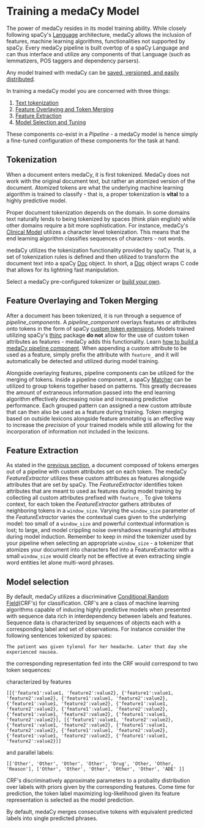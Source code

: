 # Training a medaCy Model
The power of medaCy resides in its model training ability. While closely following spaCy's [Language](https://spacy.io/usage/adding-languages) architecture, medaCy allows the inclusion of features, machine learning algorithms, functionalities not supported by spaCy. Every medaCy pipeline is built overtop of a spaCy Language and can thus interface and utilize any components of that Language (such as lemmatizers, POS taggers and dependency parsers).

Any model trained with medaCy can be [saved, versioned, and easily distributed](packaging_a_medacy_model.md).

In training a medaCy model you are concerned with three things:

1. [Text tokenization](#tokenization)
2. [Feature Overlaying and Token Merging](#feature-overlaying-and-token-merging)
3. [Feature Extraction](#feature-extraction)
4. [Model Selection and Tuning](#model-selection)

These components co-exist in a *Pipeline* - a medaCy model is hence simply a fine-tuned configuration of these components for the task at hand.


## Tokenization
When a document enters medaCy, it is first tokenized. MedaCy does not work with the original document text, but rather an atomized version of the document. Atomized tokens are what the underlying machine learning algorithm is trained to classify - that is, a proper tokenization is **vital** to a highly predictive model.

Proper document tokenization depends on the domain. In some domains text naturally lends to being tokenized by spaces (think plain english) while other domains require a bit more sophistication. For instance, medaCy's [Clinical Model](../models/clinical_notes_model.md) utilizes a character level tokenization. This means that the end learning algorithm classifies sequences of characters - not words.

medaCy utilizes the tokenization functionality provided by spaCy. That is, a set of tokenization rules is defined and then utilized to transform the document text into a spaCy [Doc](https://spacy.io/api/doc) object. In short, a [Doc](https://spacy.io/api/doc) object wraps C code that allows for its lightning fast manipulation.

Select a medaCy pre-configured tokenizer or [build your own](building_a_custom_tokenizer.md).

## Feature Overlaying and Token Merging
After a document has been tokenized, it is run through a sequence of *pipeline_components*. A *pipeline_component* overlays features or attributes onto tokens in the form of spaCy [custom token extensions](https://spacy.io/api/token#set_extension). Models trained utilizing spaCy's [thinc](https://github.com/explosion/thinc) package **do not** allow for the use of custom token attributes as features - medaCy adds this functionality. Learn [how to build a medaCy pipeline component](building_a_custom_pipeline_component.md). When appending a custom attribute to be used as a feature, simply prefix the attribute with `feature_` and it will automatically be detected and utilized during model training.

Alongside overlaying features, pipeline components can be utilized for the merging of tokens. Inside a pipeline component, a spaCy [Matcher](https://spacy.io/api/matcher) can be utilized to group tokens together based on patterns. This greatly decreases the amount of extraneous information passed into the end learning algorithm effectively decreasing noise and increasing predictive performance. Each grouped pattern can assigned a new custom attribute that can then also be used as a feature during training. Token merging based on outside lexicons alongside feature annotating is an effective way to increase the *precision* of your trained models while still allowing for the incorporation of information not included in the lexicons.



## Feature Extraction

As stated in the [previous section](#feature-overlaying-and-token-merging), a document composed of tokens emerges out of a pipeline with custom attributes set on each token. The medaCy *FeatureExtractor* utilizes these custom attributes as features alongside attributes that are set by spaCy. The *FeatureExtractor* identifies token attributes that are meant to used as features during model training by collecting all custom attributes prefixed with `feature_`. To give tokens context, for each  token the *FeatureExtractor* gathers attributes of neighboring tokens in a `window_size`. Varying the `window_size` parameter of the *FeatureExtractor* varies the contextual cues given to the underlying model: too small of a `window_size` and powerful contextual information is lost; to large, and model crippling noise overshadows meaningful attributes during model induction. Remember to keep in mind the tokenizer used by your pipeline when selecting an appropriate `window_size` - a tokenizer that atomizes your document into characters fed into a FeatureExtractor with a small `window_size` would clearly not be effective at even extracting single word entities let alone multi-word phrases. 

## Model selection
By default, medaCy utilizes a discriminative [Conditional Random Field](https://en.wikipedia.org/wiki/Conditional_random_field)(CRF's) for classification. CRF's are a class of machine learning algorithms capable of inducing highly predictive models when presented with sequence data rich in interdependency between labels and features. Sequence data is characterized by sequences of objects each with a corresponding label and set of observations. For instance consider the following sentences tokenized by spaces:

```
The patient was given tylenol for her headache. Later that day she experienced nausea.
```

the corresponding representation fed into the CRF would correspond to two token sequences:

characterized by features

```
[[{'feature1':value1, 'feature2':value2}, {'feature1':value1, 'feature2':value2}, {'feature1':value1, 'feature2':value2}, {'feature1':value1, 'feature2':value2}, {'feature1':value1, 'feature2':value2}, {'feature1':value1, 'feature2':value2}, {'feature1':value1, 'feature2':value2}, {'feature1':value1, 'feature2':value2}], [{'feature1':value1, 'feature2':value2}, {'feature1':value1, 'feature2':value2}, {'feature1':value1, 'feature2':value2}, {'feature1':value1, 'feature2':value2}, {'feature1':value1, 'feature2':value2}, {'feature1':value1, 'feature2':value2}]]
```
and parallel labels:

```
[['Other', 'Other', 'Other', 'Other', 'Drug', 'Other, 'Other, 'Reason'], ['Other', 'Other', 'Other', 'Other', 'Other', 'ADE' ]]
```

CRF's discriminatively approximate parameters to a probality distribution over labels with priors given by the corresponding features. Come time for prediction, the token label maximizing log-likelihood given its feature representation is selected as the model prediction.

By default, medaCy merges consecutive tokens with equivalent predicted labels into single predicted phrases.

